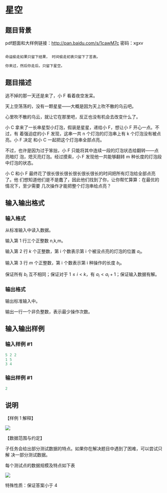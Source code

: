 # 星空

## 题目背景

pdf题面和大样例链接：http://pan.baidu.com/s/1cawM7c 密码：xgxv

```cpp

命运偷走如果只留下结果， 时间偷走初衷只留下了苦衷。

你来过，然后你走后，只留下星空。

```

## 题目描述

逃不掉的那一天还是来了，小 F 看着夜空发呆。

天上空荡荡的，没有一颗星星——大概是因为天上吹不散的乌云吧。

心里吹不散的乌云，就让它在那里吧，反正也没有机会去改变什么了。

小 C 拿来了一长串星型小灯泡，假装是星星，递给小 F，想让小 F 开心一点。不过，有 着强迫症的小 F 发现，这串一共 n 个灯泡的灯泡串上有 k 个灯泡没有被点亮。小 F 决定 和小 C 一起把这个灯泡串全部点亮。

不过，也许是因为过于笨拙，小 F 只能将其中连续一段的灯泡状态给翻转——点亮暗灯 泡，熄灭亮灯泡。经过摸索，小 F 发现他一共能够翻转 m 种长度的灯泡段中灯泡的状态。

小 C 和小 F 最终花了很长很长很长很长很长很长的时间把所有灯泡给全部点亮了。他 们想知道他们是不是蠢了，因此他们找到了你，让你帮忙算算：在最优的情况下，至少需要 几次操作才能把整个灯泡串给点亮？

## 输入输出格式

### 输入格式

从标准输入中读入数据。

输入第 1 行三个正整数 n,k,m。

输入第 2 行 $k$ 个正整数，第 i 个数表示第 i 个被没点亮的灯泡的位置 $a_i$。

输入第 3 行 $m$ 个正整数，第 i 个数表示第 i 种操作的长度 $b_i$。

保证所有 $b_i$ 互不相同；保证对于 $1 \le i < k$，有 $a_i< a_i+1$；保证输入数据有解。

### 输出格式

输出标准输入中。

输出一行一个非负整数，表示最少操作次数。

## 输入输出样例

### 输入样例 #1

```cpp
5 2 2 
1 5 
3 4
```


### 输出样例 #1

```cpp
2   

```
## 说明

【样例 1 解释】

![](https://cdn.luogu.com.cn/upload/pic/9814.png)

【数据范围与约定】

子任务会给出部分测试数据的特点。如果你在解决题目中遇到了困难，可以尝试只解 决一部分测试数据。

每个测试点的数据规模及特点如下表

![](https://cdn.luogu.com.cn/upload/pic/9815.png)

特殊性质：保证答案小于 4

